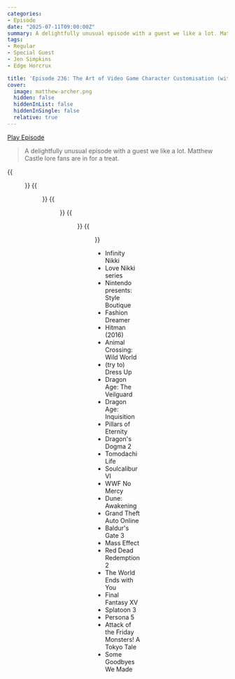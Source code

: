 ```yaml
---
categories:
- Episode
date: "2025-07-11T09:00:00Z"
summary: A delightfully unusual episode with a guest we like a lot. Matthew Castle lore fans are in for a treat.
tags:
- Regular
- Special Guest
- Jen Simpkins
- Edge Horcrux

title: 'Episode 236: The Art of Video Game Character Customisation (with Jen Simpkins)'
cover: 
  image: matthew-archer.png
  hidden: false
  hiddenInList: false
  hiddenInSingle: false
  relative: true
---
```


[Play Episode](https://www.patreon.com/posts/episode-236-art-133848446)
> A delightfully unusual episode with a guest we like a lot. Matthew Castle lore fans are in for a treat.

{{<figure 
    src="on.png" 
    alt="On">}}
{{<figure 
  src="climbing-wall.png" 
  alt="Climbing Wall">}}
{{<figure 
    src="matthew.png" 
    alt="Matthew">}}
{{<figure 
  src="matthew-noble.png" 
  alt="Matthew">}}
{{<figure 
  src="westwood.png" 
  alt="Westwood FFXV">}}

- Infinity Nikki
- Love Nikki series
- Nintendo presents: Style Boutique
- Fashion Dreamer
- Hitman (2016)
- Animal Crossing: Wild World
- (try to) Dress Up
- Dragon Age: The Veilguard 
- Dragon Age: Inquisition 
- Pillars of Eternity
- Dragon's Dogma 2 
- Tomodachi Life
- Soulcalibur VI
- WWF No Mercy
- Dune: Awakening
- Grand Theft Auto Online
- Baldur's Gate 3
- Mass Effect
- Red Dead Redemption 2‍
- The World Ends with You
- Final Fantasy XV
- Splatoon 3
- Persona 5
- Attack of the Friday Monsters! A Tokyo Tale
- Some Goodbyes We Made